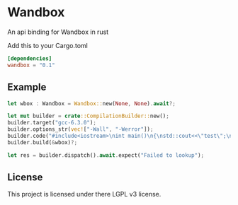 # Wandbox

An api binding for Wandbox in rust

Add this to your Cargo.toml

```toml
[dependencies]
wandbox = "0.1"
```

## Example

```rust
let wbox : Wandbox = Wandbox::new(None, None).await?;

let mut builder = crate::CompilationBuilder::new();
builder.target("gcc-6.3.0");
builder.options_str(vec!["-Wall", "-Werror"]);
builder.code("#include<iostream>\nint main()\n{\nstd::cout<<\"test\";\n}");
builder.build(&wbox)?;

let res = builder.dispatch().await.expect("Failed to lookup");
```

## License

This project is licensed under there LGPL v3 license.
